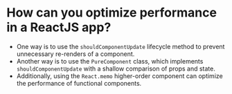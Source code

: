 # How can you optimize performance in a ReactJS app?

-   One way is to use the `shouldComponentUpdate` lifecycle method to prevent unnecessary re-renders of a component.
-   Another way is to use the `PureComponent` class, which implements `shouldComponentUpdate` with a shallow comparison of props and state.
-   Additionally, using the `React.memo` higher-order component can optimize the performance of functional components.